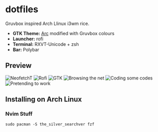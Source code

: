 # dotfiles
Gruvbox inspired Arch Llinux i3wm rice.
+ __GTK Theme:__ [Arc](https://github.com/horst3180/arc-theme) modified with Gruvbox colours  
+ __Launcher:__ rofi
+ __Terminal:__ RXVT-Unicode + zsh  
+ __Bar:__ Polybar
## Preview
![NeofetchT](https://i.imgur.com/eyl3iyO.png)
![Rofi](https://i.imgur.com/4qcvrys.png)
![GTK](https://i.imgur.com/26TZUfk.png)
![Browsing the net](https://i.imgur.com/mbFRpGx.png)
![Coding some codes](https://i.imgur.com/5MJoE29.png)
![Pretending to work](https://i.imgur.com/vIjVEvH.png)

## Installing on Arch Linux
### Nvim Stuff
```
sudo pacman -S the_silver_searchver fzf
```
